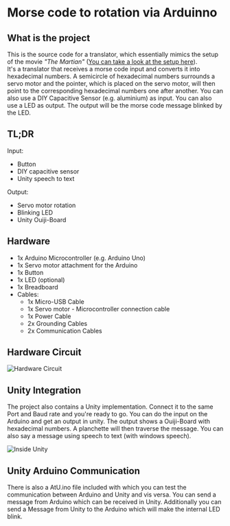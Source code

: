 # Morse code to rotation via Arduinno

<h2>What is the project</h2>

This is the source code for a translator, which essentially mimics the setup of the movie *"The Martian"* ([You can take a look at the setup here](https://www.youtube.com/watch?v=k-GH3mbvUro)). <br/>
It's a translator that receives a morse code input and converts it into hexadecimal numbers. A semicircle of hexadecimal numbers surrounds a servo motor and the pointer, which is placed on the servo motor, will then point to the corresponding hexadecimal numbers one after another.
You can also use a DIY Capacitive Sensor (e.g. aluminium) as input.
You can also use a LED as output. The output will be the morse code message blinked by the LED.

<h2>TL;DR</h2>

Input: 
- Button
- DIY capacitive sensor 
- Unity speech to text

Output: 
- Servo motor rotation
- Blinking LED 
- Unity Ouiji-Board

<h2>Hardware</h2>

- 1x Arduino Microcontroller (e.g. Arduino Uno)
- 1x Servo motor attachment for the Arduino
- 1x Button
- 1x LED (optional)
- 1x Breadboard
- Cables:
	- 1x Micro-USB Cable
	- 1x Servo motor - Microcontroller connection cable
	- 1x Power Cable
	- 2x Grounding Cables
	- 2x Communication Cables

<h2>Hardware Circuit</h2>

![Hardware Circuit](https://user-images.githubusercontent.com/35760266/124632943-13415f00-de85-11eb-847b-ab33e4d99759.png)
	
<h2>Unity Integration</h2>

The project also contains a Unity implementation. Connect it to the same Port and Baud rate and you're ready to go. You can do the input on the Arduino and get an output in unity. The output shows a Ouiji-Board with hexadecimal numbers. A planchette will then traverse the message. You can also say a message using speech to text (with windows speech).

![Inside Unity](https://user-images.githubusercontent.com/35760266/124633213-569bcd80-de85-11eb-8536-eccb636a62fb.png)

<h2>Unity Arduino Communication</h2>

There is also a AtU.ino file included with which you can test the communication between Arduino and Unity and vis versa. You can send a message from Arduino which can be received in Unity. Additionally you can send a Message from Unity to the Arduino which will make the internal LED blink.

 
